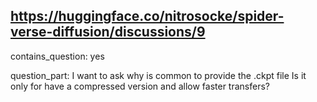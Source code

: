 ## https://huggingface.co/nitrosocke/spider-verse-diffusion/discussions/9

contains_question: yes

question_part: I want to ask why is common to provide the .ckpt file
Is it only for have a compressed version and allow faster transfers?